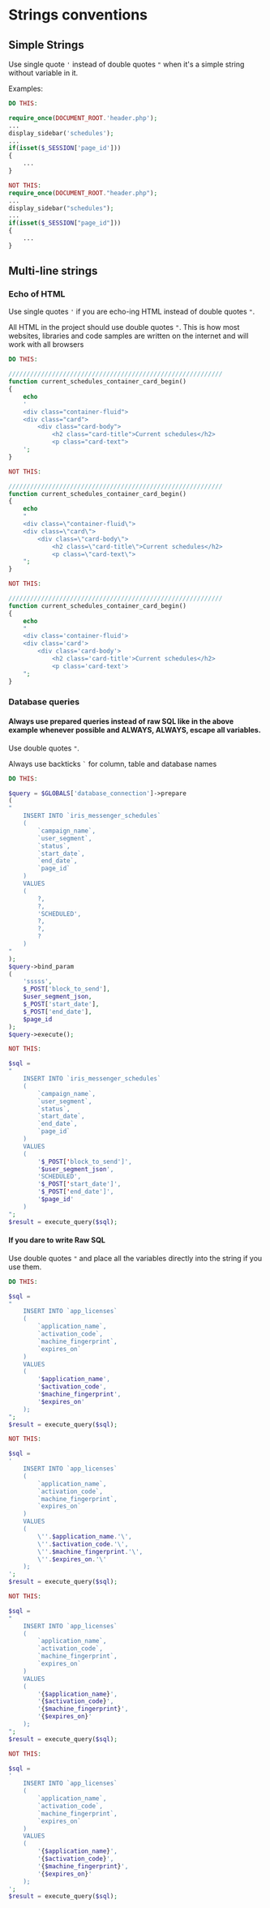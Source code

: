 # Strings conventions

## Simple Strings

Use single quote `'` instead of double quotes `"` when it's a simple string without variable in it.

Examples:

```php
DO THIS:

require_once(DOCUMENT_ROOT.'header.php');
...
display_sidebar('schedules');
...
if(isset($_SESSION['page_id']))
{
    ...
}

NOT THIS:
require_once(DOCUMENT_ROOT."header.php");
...
display_sidebar("schedules");
...
if(isset($_SESSION["page_id"]))
{
    ...
}

```

## Multi-line strings

### Echo of HTML

Use single quotes `'` if you are echo-ing HTML instead of double quotes `"`.

All HTML in the project should use double quotes `"`. This is how most websites, libraries and code samples are written on the internet and will work with all browsers

```php
DO THIS:

///////////////////////////////////////////////////////////
function current_schedules_container_card_begin()
{
    echo 
    '
    <div class="container-fluid">
    <div class="card">
        <div class="card-body">
            <h2 class="card-title">Current schedules</h2>
            <p class="card-text">  
    ';
}

NOT THIS:

///////////////////////////////////////////////////////////
function current_schedules_container_card_begin()
{
    echo 
    "
    <div class=\"container-fluid\">
    <div class=\"card\">
        <div class=\"card-body\">
            <h2 class=\"card-title\">Current schedules</h2>
            <p class=\"card-text\">  
    ";
}

NOT THIS:

///////////////////////////////////////////////////////////
function current_schedules_container_card_begin()
{
    echo 
    "
    <div class='container-fluid'>
    <div class='card'>
        <div class='card-body'>
            <h2 class='card-title'>Current schedules</h2>
            <p class='card-text'>  
    ";
}
```

### Database queries

#### Always use prepared queries instead of raw SQL like in the above example whenever possible and ALWAYS, ALWAYS, escape all variables.

Use double quotes `"`.

Always use backticks `` ` `` for column, table and database names

```php
DO THIS:

$query = $GLOBALS['database_connection']->prepare
(
"
    INSERT INTO `iris_messenger_schedules`
    (
        `campaign_name`,
        `user_segment`,
        `status`,
        `start_date`,
        `end_date`,
        `page_id`
    )
    VALUES 
    (
        ?,
        ?,
        'SCHEDULED',
        ?,
        ?,
        ?
    )
"
);
$query->bind_param
(
    'sssss',
    $_POST['block_to_send'],
    $user_segment_json,
    $_POST['start_date'],
    $_POST['end_date'],
    $page_id
);
$query->execute();

NOT THIS:

$sql =
"
    INSERT INTO `iris_messenger_schedules`
    (
        `campaign_name`,
        `user_segment`,
        `status`,
        `start_date`,
        `end_date`,
        `page_id`
    )
    VALUES 
    (
        '$_POST['block_to_send']',
        '$user_segment_json',
        'SCHEDULED',
        '$_POST['start_date']',
        '$_POST['end_date']',
        '$page_id'
    )
";
$result = execute_query($sql);
```

#### If you dare to write Raw SQL

Use double quotes `"` and place all the variables directly into the string if you use them.

```php
DO THIS:

$sql =
"
    INSERT INTO `app_licenses` 
    (
        `application_name`,
        `activation_code`,
        `machine_fingerprint`,
        `expires_on`
    )
    VALUES 
    (
        '$application_name',
        '$activation_code',
        '$machine_fingerprint',
        '$expires_on'
    );
";
$result = execute_query($sql);

NOT THIS:

$sql =
'
    INSERT INTO `app_licenses` 
    (
        `application_name`,
        `activation_code`,
        `machine_fingerprint`,
        `expires_on`
    )
    VALUES 
    (
        \''.$application_name.'\',
        \''.$activation_code.'\',
        \''.$machine_fingerprint.'\',
        \''.$expires_on.'\'
    );
';
$result = execute_query($sql);

NOT THIS:

$sql =
"
    INSERT INTO `app_licenses` 
    (
        `application_name`,
        `activation_code`,
        `machine_fingerprint`,
        `expires_on`
    )
    VALUES 
    (
        '{$application_name}',
        '{$activation_code}',
        '{$machine_fingerprint}',
        '{$expires_on}'
    );
";
$result = execute_query($sql);

NOT THIS:

$sql =
'
    INSERT INTO `app_licenses` 
    (
        `application_name`,
        `activation_code`,
        `machine_fingerprint`,
        `expires_on`
    )
    VALUES 
    (
        '{$application_name}',
        '{$activation_code}',
        '{$machine_fingerprint}',
        '{$expires_on}'
    );
';
$result = execute_query($sql);
```
